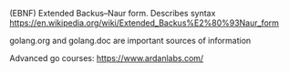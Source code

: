 (EBNF) Extended Backus–Naur form. Describes syntax
https://en.wikipedia.org/wiki/Extended_Backus%E2%80%93Naur_form

golang.org and golang.doc are important sources of information


Advanced go courses:
https://www.ardanlabs.com/